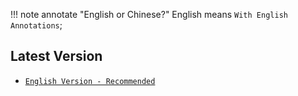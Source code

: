 !!! note annotate "English or Chinese?"
    English means `With English Annotations`; 

## Latest Version
- [`English Version - Recommended`](/assets/templates/2022070101_metabolomics-metadata-template_english.xlsx) 